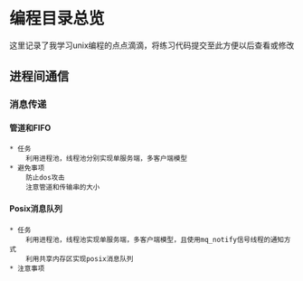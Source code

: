 编程目录总览  
===========
这里记录了我学习unix编程的点点滴滴，将练习代码提交至此方便以后查看或修改  

## 进程间通信  
### 消息传递  
#### 管道和FIFO  
    * 任务  
        利用进程池，线程池分别实现单服务端，多客户端模型  
    * 避免事项  
        防止dos攻击  
        注意管道和传输串的大小  
#### Posix消息队列  
    * 任务  
        利用进程池，线程池实现单服务端，多客户端模型，且使用mq_notify信号线程的通知方式  
        利用共享内存区实现posix消息队列  
    * 注意事项  
